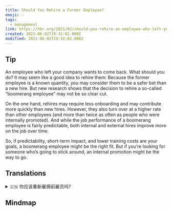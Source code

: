 ```yaml
---
title: Should You Rehire a Former Employee?
emoji: 💡
tags:
  - management
link: https://hbr.org/2021/02/should-you-rehire-an-employee-who-left-your-company?utm_medium=email&utm_source=newsletter_daily&utm_campaign=mtod_notactsubs
created: 2021-06-02T19:32:02.000Z
modified: 2021-06-02T19:32:02.000Z
---
```


## Tip

An employee who left your company wants to come back. What should you do? It may seem like a good idea to rehire them: Because the former employee is a known quantity, you may consider them to be a safer bet than a new hire. But new research shows that the decision to rehire a so-called “boomerang employee” may not be so clear cut.

On the one hand, rehires may require less onboarding and may contribute more quickly than new hires. However, they also turn over at a higher rate than other employees (and more than twice as often as people who were internally promoted). And while the job performance of a boomerang employee is fairly predictable, both internal and external hires improve more on the job over time.

So, if predictability, short-term impact, and lower training costs are your goals, a boomerang employee might be the right fit. But if you’re looking for someone who’s going to stick around, an internal promotion might be the way to go.

## Translations

<details>
   <summary>🇨🇳 你应该重新雇佣前雇员吗? </summary>

有个离开你们公司的员工想要回来。你应该怎么做?重新雇佣他们似乎是个好主意:因为前雇员是众所周知的，你可能会认为他们比新雇员更安全。但新的研究表明，重新聘用所谓的“回巢族”员工的决定可能并不那么明确。

一方面，重新招聘可能需要的入职时间更少，可能比新员工贡献更快。然而，他们的流动率也比其他员工高(是内部晋升人员的两倍多)。虽然“回巢族”员工的工作表现是相当可预测的，但随着时间的推移，内聘和外聘员工的工作表现都会得到更多改善。

所以，如果你的目标是可预测性、短期影响和较低的培训成本，那么回巢型员工可能是合适的人选。但如果你想找一个愿意留下来的人，内部升职可能是一个好办法。

</details>

## Mindmap

![]()
